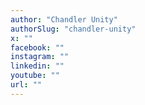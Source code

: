 ```yaml
---
author: "Chandler Unity"
authorSlug: "chandler-unity"
x: ""
facebook: ""
instagram: ""
linkedin: ""
youtube: ""
url: ""
---
```

